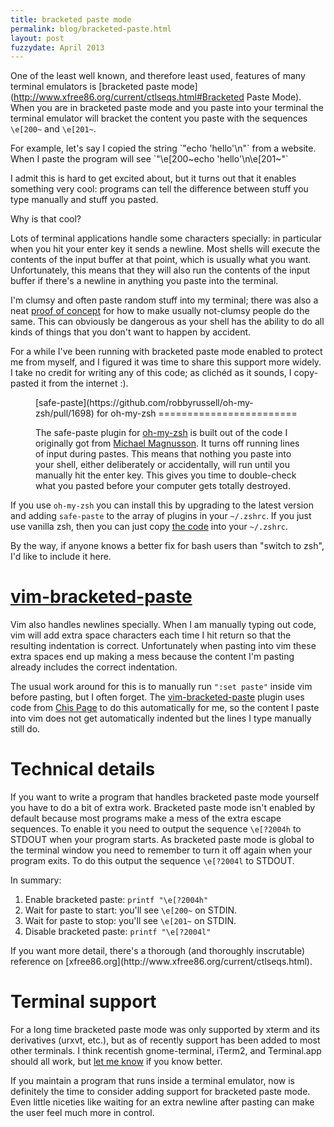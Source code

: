 ```yaml
---
title: bracketed paste mode
permalink: blog/bracketed-paste.html
layout: post
fuzzydate: April 2013
---
```


One of the least well known, and therefore least used, features of many terminal
emulators is [bracketed paste
mode](http://www.xfree86.org/current/ctlseqs.html#Bracketed Paste Mode). When
you are in bracketed paste mode and you paste into your terminal the terminal
emulator will bracket the content you paste with the sequences `\e[200~` and
`\e[201~`.

<aside>For example, let's say I copied the string `"echo 'hello'\n"` from a
website. When I paste the program will see `"\e[200~echo 'hello'\n\e[201~"`</aside>

I admit this is hard to get excited about, but it turns out that it enables
something very cool: programs can tell the difference between stuff you type
manually and stuff you pasted.

Why is that cool?

Lots of terminal applications handle some characters specially: in particular
when you hit your enter key it sends a newline. Most shells will execute the
contents of the input buffer at that point, which is usually what you want.
Unfortunately, this means that they will also run the contents of the input
buffer if there's a newline in anything you paste into the terminal.

I'm clumsy and often paste random stuff into my terminal; there was also a neat
[proof of concept](http://thejh.net/misc/website-terminal-copy-paste) for how to
make usually not-clumsy people do the same. This can obviously be dangerous as
your shell has the ability to do all kinds of things that you don't want to
happen by accident.

For a while I've been running with bracketed paste mode enabled to protect me
from myself, and I figured it was time to share this support more widely. I take
no credit for writing any of this code; as clichéd as it sounds, I copy-pasted
it from the internet :).

<figure>
[safe-paste](https://github.com/robbyrussell/oh-my-zsh/pull/1698) for oh-my-zsh
========================

The safe-paste plugin for [oh-my-zsh](https://github.com/robbyrussell/oh-my-zsh)
is built out of the code I originally got from [Michael
Magnusson](http://www.zsh.org/mla/users/2011/msg00367.html). It turns off
running lines of input during pastes. This means that nothing you paste into
your shell, either deliberately or accidentally, will run until you manually hit
the enter key. This gives you time to double-check what you pasted before your
computer gets totally destroyed.
</figure>

If you use `oh-my-zsh` you can install this by upgrading to the latest version
and adding `safe-paste` to the array of plugins in your `~/.zshrc`. If you just
use vanilla zsh, then you can just copy [the
code](https://github.com/robbyrussell/oh-my-zsh/blob/master/plugins/safe-paste/safe-paste.plugin.zsh)
into your `~/.zshrc`.

<aside>By the way, if anyone knows a better fix for bash users than "switch to zsh", I'd
like to include it here.</aside>

[vim-bracketed-paste](https://github.com/ConradIrwin/vim-bracketed-paste)
===================

Vim also handles newlines specially. When I am manually typing out code, vim
will add extra space characters each time I hit return so that the resulting
indentation is correct. Unfortunately when pasting into vim these extra spaces
end up making a mess because the content I'm pasting already includes the
correct indentation.

The usual work around for this is to manually run `":set paste"` inside vim
before pasting, but I often forget. The
[vim-bracketed-paste](https://github.com/ConradIrwin/vim-bracketed-paste) plugin
uses code from [Chis
Page](http://stackoverflow.com/questions/5585129/pasting-code-into-terminal-window-into-vim-on-mac-os-x/7053522#7053522)
to do this automatically for me, so the content I paste into vim does not get
automatically indented but the lines I type manually still do.

Technical details
=================

If you want to write a program that handles bracketed paste mode yourself you
have to do a bit of extra work.  Bracketed paste mode isn't enabled by default
because most programs make a mess of the extra escape sequences. To enable it
you need to output the sequence `\e[?2004h` to STDOUT when your program
starts. As bracketed paste mode is global to the terminal window you need to
remember to turn it off again when your program exits. To do this output the
sequence `\e[?2004l` to STDOUT.

In summary:

1. Enable bracketed paste: `printf "\e[?2004h"`
2. Wait for paste to start: you'll see `\e[200~` on STDIN.
3. Wait for paste to stop: you'll see `\e[201~` on STDIN.
4. Disable bracketed paste: `printf "\e[?2004l"`

<aside>If you want more detail, there's a thorough (and thoroughly inscrutable)
reference on [xfree86.org](http://www.xfree86.org/current/ctlseqs.html).</aside>

Terminal support
================

For a long time bracketed paste mode was only supported by xterm and its
derivatives (urxvt, etc.), but as of recently support has been added to
most other terminals. I think recentish gnome-terminal, iTerm2, and Terminal.app
should all work, but [let me know](mailto:me@cirw.in) if you know better.

If you maintain a program that runs inside a terminal emulator, now is
definitely the time to consider adding support for bracketed paste mode. Even
little niceties like waiting for an extra newline after pasting can make the
user feel much more in control.
